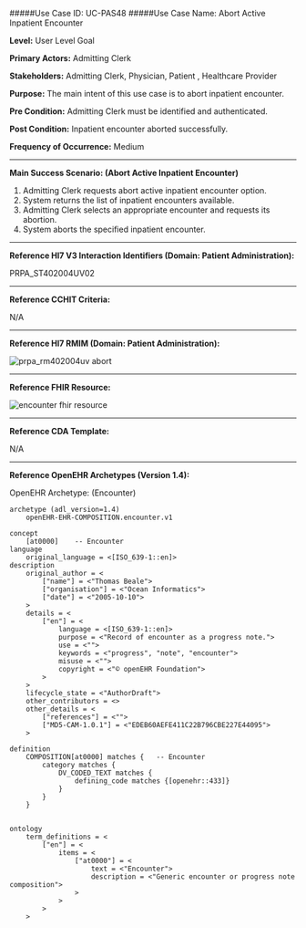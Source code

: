 #####Use Case ID: UC-PAS48
#####Use Case Name: Abort Active Inpatient Encounter

**Level:**                     User Level Goal

**Primary Actors:**            Admitting Clerk

**Stakeholders:**              Admitting Clerk, Physician, Patient , Healthcare Provider

**Purpose:**                   The main intent of this use case is to abort inpatient encounter.

**Pre Condition:**             Admitting Clerk must be identified and authenticated.

**Post Condition:**            Inpatient encounter aborted successfully.

**Frequency of Occurrence:**   Medium
__________________________________________________________
**Main Success Scenario: (Abort Active Inpatient Encounter)**

1. Admitting Clerk requests abort active inpatient encounter option.
2. System returns the list of inpatient encounters available.
3. Admitting Clerk selects an appropriate encounter and requests its abortion.
4. System aborts the specified inpatient encounter.

________________________________________________________________________
**Reference Hl7 V3 Interaction Identifiers (Domain: Patient Administration):**

PRPA_ST402004UV02
_______________________________________________________________
**Reference CCHIT Criteria:**

N/A
_______________________________________________________________
**Reference Hl7 RMIM (Domain: Patient Administration):**

![prpa_rm402004uv abort](https://f.cloud.github.com/assets/5391320/1370012/a953d700-3a0c-11e3-8ce5-f1e87eb73628.png)
_______________________________________________________________
**Reference FHIR Resource:**

![encounter fhir resource](https://f.cloud.github.com/assets/5391320/1369999/74cb4914-3a0c-11e3-8d49-1317a89cc65d.png)
_______________________________________________________________
**Reference CDA Template:**

N/A
_______________________________________________________________
**Reference OpenEHR Archetypes (Version 1.4):**

OpenEHR Archetype: (Encounter)

``` Archetype
archetype (adl_version=1.4)
	openEHR-EHR-COMPOSITION.encounter.v1

concept
	[at0000]	-- Encounter
language
	original_language = <[ISO_639-1::en]>
description
	original_author = <
		["name"] = <"Thomas Beale">
		["organisation"] = <"Ocean Informatics">
		["date"] = <"2005-10-10">
	>
	details = <
		["en"] = <
			language = <[ISO_639-1::en]>
			purpose = <"Record of encounter as a progress note.">
			use = <"">
			keywords = <"progress", "note", "encounter">
			misuse = <"">
			copyright = <"© openEHR Foundation">
		>
	>
	lifecycle_state = <"AuthorDraft">
	other_contributors = <>
	other_details = <
		["references"] = <"">
		["MD5-CAM-1.0.1"] = <"EDEB60AEFE411C22B796CBE227E44095">
	>

definition
	COMPOSITION[at0000] matches {	-- Encounter
		category matches {
			DV_CODED_TEXT matches {
				defining_code matches {[openehr::433]}
			}
		}
	}


ontology
	term_definitions = <
		["en"] = <
			items = <
				["at0000"] = <
					text = <"Encounter">
					description = <"Generic encounter or progress note composition">
				>
			>
		>
	>
```






